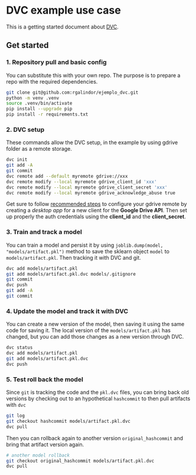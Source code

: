 # DVC example use case

This is a getting started document about [DVC](https://dvc.org/doc/start).


## Get started

### 1. Repository pull and basic config

You can substitute this with your own repo. The purpose is to prepare a repo with the required dependencies.

```bash
git clone git@github.com:rgalindor/ejemplo_dvc.git
python -m venv .venv
source .venv/bin/activate   
pip install --upgrade pip
pip install -r requirements.txt
```

### 2. DVC setup

These commands allow the DVC setup, in the example by using gdrive folder as a remote storage.

```bash
dvc init
git add -A
git commit
dvc remote add --default myremote gdrive://xxx
dvc remote modify --local myremote gdrive_client_id 'xxx'
dvc remote modify --local myremote gdrive_client_secret 'xxx'
dvc remote modify --local myremote gdrive_acknowledge_abuse true
```

Get sure to follow [recommended steps](https://dvc.org/doc/user-guide/data-management/remote-storage/google-drive#using-a-custom-google-cloud-project-recommended) to configure your gdrive remote by creating a _desktop app_ for a new client for the **Google Drive API**. Then set up properly the auth credentials using the **client_id** and the **client_secret**.

### 3. Train and track a model

You can train a model and persist it by using `joblib.dump(model, "models/artifact.pkl")` method to save the sklearn object `model` to `models/artifact.pkl`. Then tracking it with DVC and git.


```bash
dvc add models/artifact.pkl
git add models/artifact.pkl.dvc models/.gitignore
git commit
dvc push
git add -A
git commit
```

### 4. Update the model and track it with DVC

You can create a new version of the model, then saving it using the same code for saving it. The local version of the `models/artifact.pkl` has changed, but you can add those changes as a new version through DVC. 

```bash
dvc status
dvc add models/artifact.pkl
git add models/artifact.pkl.dvc
dvc push
```

### 5. Test roll back the model

Since `git` is tracking the code and the `pkl.dvc` files, you can bring back old versions by checking out to an hypothetical `hashcommit` to then pull artifacts with `dvc`

```bash
git log
git checkout hashcommit models/artifact.pkl.dvc
dvc pull
```

Then you can rollback again to another version `original_hashcommit` and bring that artifact version again.

```bash
# another model rollback
git checkout original_hashcommit models/artifact.pkl.dvc
dvc pull
```

